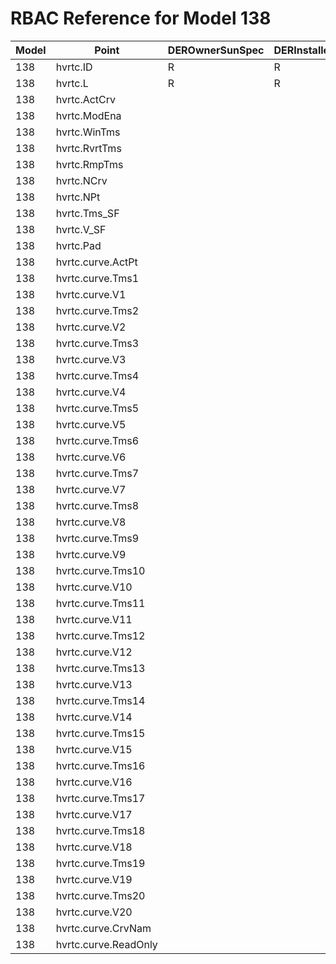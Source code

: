 # RBAC Reference for Model 138

| Model | Point | DEROwnerSunSpec | DERInstallerSunSpec | DERVendorSunSpec | ServiceProviderSunSpec | GridOperatorSunSpec |
|-------|-------|------------------|---------------------|------------------|------------------------|---------------------|
| 138 | hvrtc.ID | R | R | R | R | R |
| 138 | hvrtc.L | R | R | R | R | R |
| 138 | hvrtc.ActCrv |  |  |  |  |  |
| 138 | hvrtc.ModEna |  |  |  |  |  |
| 138 | hvrtc.WinTms |  |  |  |  |  |
| 138 | hvrtc.RvrtTms |  |  |  |  |  |
| 138 | hvrtc.RmpTms |  |  |  |  |  |
| 138 | hvrtc.NCrv |  |  |  |  |  |
| 138 | hvrtc.NPt |  |  |  |  |  |
| 138 | hvrtc.Tms_SF |  |  |  |  |  |
| 138 | hvrtc.V_SF |  |  |  |  |  |
| 138 | hvrtc.Pad |  |  |  |  |  |
| 138 | hvrtc.curve.ActPt |  |  |  |  |  |
| 138 | hvrtc.curve.Tms1 |  |  |  |  |  |
| 138 | hvrtc.curve.V1 |  |  |  |  |  |
| 138 | hvrtc.curve.Tms2 |  |  |  |  |  |
| 138 | hvrtc.curve.V2 |  |  |  |  |  |
| 138 | hvrtc.curve.Tms3 |  |  |  |  |  |
| 138 | hvrtc.curve.V3 |  |  |  |  |  |
| 138 | hvrtc.curve.Tms4 |  |  |  |  |  |
| 138 | hvrtc.curve.V4 |  |  |  |  |  |
| 138 | hvrtc.curve.Tms5 |  |  |  |  |  |
| 138 | hvrtc.curve.V5 |  |  |  |  |  |
| 138 | hvrtc.curve.Tms6 |  |  |  |  |  |
| 138 | hvrtc.curve.V6 |  |  |  |  |  |
| 138 | hvrtc.curve.Tms7 |  |  |  |  |  |
| 138 | hvrtc.curve.V7 |  |  |  |  |  |
| 138 | hvrtc.curve.Tms8 |  |  |  |  |  |
| 138 | hvrtc.curve.V8 |  |  |  |  |  |
| 138 | hvrtc.curve.Tms9 |  |  |  |  |  |
| 138 | hvrtc.curve.V9 |  |  |  |  |  |
| 138 | hvrtc.curve.Tms10 |  |  |  |  |  |
| 138 | hvrtc.curve.V10 |  |  |  |  |  |
| 138 | hvrtc.curve.Tms11 |  |  |  |  |  |
| 138 | hvrtc.curve.V11 |  |  |  |  |  |
| 138 | hvrtc.curve.Tms12 |  |  |  |  |  |
| 138 | hvrtc.curve.V12 |  |  |  |  |  |
| 138 | hvrtc.curve.Tms13 |  |  |  |  |  |
| 138 | hvrtc.curve.V13 |  |  |  |  |  |
| 138 | hvrtc.curve.Tms14 |  |  |  |  |  |
| 138 | hvrtc.curve.V14 |  |  |  |  |  |
| 138 | hvrtc.curve.Tms15 |  |  |  |  |  |
| 138 | hvrtc.curve.V15 |  |  |  |  |  |
| 138 | hvrtc.curve.Tms16 |  |  |  |  |  |
| 138 | hvrtc.curve.V16 |  |  |  |  |  |
| 138 | hvrtc.curve.Tms17 |  |  |  |  |  |
| 138 | hvrtc.curve.V17 |  |  |  |  |  |
| 138 | hvrtc.curve.Tms18 |  |  |  |  |  |
| 138 | hvrtc.curve.V18 |  |  |  |  |  |
| 138 | hvrtc.curve.Tms19 |  |  |  |  |  |
| 138 | hvrtc.curve.V19 |  |  |  |  |  |
| 138 | hvrtc.curve.Tms20 |  |  |  |  |  |
| 138 | hvrtc.curve.V20 |  |  |  |  |  |
| 138 | hvrtc.curve.CrvNam |  |  |  |  |  |
| 138 | hvrtc.curve.ReadOnly |  |  |  |  |  |
